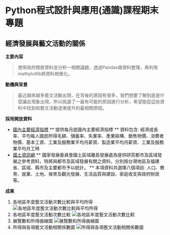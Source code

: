 # Python程式設計與應用(通識)課程期末專題
## 經濟發展與藝文活動的關係

**主要內容**
> 使用政府開放資料並分析一相關議題，透過Pandas做資料整理，再利用mathplotlib將資料視覺化。

**動機與背景**
> 最近越來越多藝文活動出現，在背後的原因有很多，我們想要了解到底是什麼讓此現象出現，所以挑選了一最有可能的原因進行分析，希望能從這些資料中找到和藝文活動逐漸提升的最相關原因。


**採用開放資料**
* [國內主要經濟指標](https://data.gov.tw/dataset/13228)
** 提供每月底國內主要經濟指標
** 資料包含: 經濟成長率、平均每人國民所得毛額、儲蓄率、失業率、產業結構、銷售物價、消費者物價、基本工資、工業及服務業平均月薪資、製造業平均月薪資、工業及服務業平均月工時
* [國土資訊網](https://ngis.nat.gov.tw/statistic/download.html)
** 國家發展委員會國土區域離島發展處為提供研究都市及區域發展之參考資料，特將與都市及區域發展有關之資料，分別按台灣地區及福建省、區域、縣市及主要都市予以統計。
** 本項資料共選擇八個項目: 人口、教育、就業、土地、保育及觀光發展、生活品質與建設、家庭收支與政府財政等。

**成果**
1. 各地區年度藝文活動次數比較與平均所得 ![各地區年度藝文活動次數比較與平均所得](https://github.com/101010sun/python_course-final_project/blob/master/%E5%90%84%E5%9C%B0%E5%8D%80%E5%B9%B4%E5%BA%A6%E8%97%9D%E6%96%87%E6%B4%BB%E5%8B%95%E6%AC%A1%E6%95%B8%E6%AF%94%E8%BC%83%2B%E5%B9%B3%E5%9D%87%E6%89%80%E5%BE%97.png)
2. 各地區年度藝文活動次數比較 ![各地區年度藝文活動次數比較](https://github.com/101010sun/python_course-final_project/blob/master/%E5%90%84%E5%9C%B0%E5%8D%80%E5%B9%B4%E5%BA%A6%E8%97%9D%E6%96%87%E6%B4%BB%E5%8B%95%E6%AC%A1%E6%95%B8%E6%AF%94%E8%BC%83.png)
3. 展覽數和所得曲線圖 ![展覽數和所得曲線圖](https://github.com/101010sun/python_course-final_project/blob/master/%E5%B1%95%E8%A6%BD%E6%95%B8%E5%92%8C%E6%89%80%E5%BE%97%E6%9B%B2%E7%B7%9A%E5%9C%96.png)
4. 所得與各項藝文活動相關係數圖 ![所得與各項藝文活動相關係數圖](https://github.com/101010sun/python_course-final_project/blob/master/%E6%89%80%E5%BE%97%E8%88%87%E5%90%84%E9%A0%85%E8%97%9D%E6%96%87%E6%B4%BB%E5%8B%95%E7%9B%B8%E9%97%9C%E4%BF%82%E6%95%B8%E5%9C%96.png)
